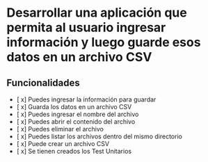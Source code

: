 # Desarrollar una aplicación que permita al usuario ingresar información y luego guarde esos datos en un archivo CSV

## Funcionalidades

- [ x]  Puedes ingresar la información para guardar
- [ x]  Guarda los datos en un archivo CSV
- [ x]  Puedes ingresar el nombre del archivo
- [ x]  Puedes abrir el contenido del archivo
- [ x]  Puedes eliminar el archivo
- [ x]  Puedes listar los archivos dentro del mismo directorio
- [ x]  Puede crear un archivo CSV
- [ x]  Se tienen creados los Test Unitarios